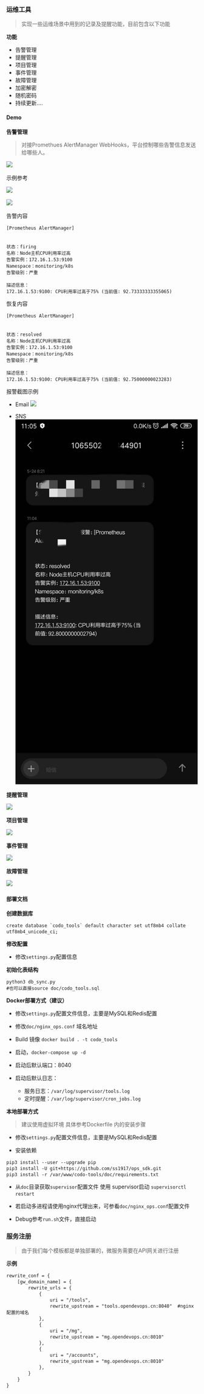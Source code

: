 ### 运维工具

> 实现一些运维场景中用到的记录及提醒功能，目前包含以下功能

**功能**

- 告警管理
- 提醒管理
- 项目管理
- 事件管理
- 故障管理
- 加密解密
- 随机密码
- 持续更新....



####  Demo

**告警管理**

> 对接Promethues  AlertManager WebHooks，平台控制哪些告警信息发送给哪些人。

![](./static/images/promethues_alert.png)


示例参考

![](./static/images/prometheus_alert.png)

![](./static/images/alertmanager.png)

告警内容
```
[Prometheus AlertManager]


状态：firing  
名称：Node主机CPU利用率过高
告警实例：172.16.1.53:9100
Namespace：monitoring/k8s
告警级别：严重

描述信息：
172.16.1.53:9100: CPU利用率过高于75% (当前值: 92.73333333355065)

```

恢复内容
```
[Prometheus AlertManager]


状态：resolved
名称：Node主机CPU利用率过高
告警实例：172.16.1.53:9100
Namespace：monitoring/k8s
告警级别：严重

描述信息：
172.16.1.53:9100: CPU利用率过高于75% (当前值: 92.75000000023283)
```

报警截图示例

- Email
![](./static/images/alert_mail.png) 

- SNS
![](./static/images/alert_sns.jpg)


**提醒管理**

![](./static/images/paid_remind.png)



**项目管理**

![](./static/images/project_mg.png)



**事件管理**

![](./static/images/event_mg.png)



**故障管理**

![](./static/images/fault_mg.png)



#### 部署文档

**创建数据库**

```
create database `codo_tools` default character set utf8mb4 collate utf8mb4_unicode_ci;
```
**修改配置**

- 修改`settings.py`配置信息


**初始化表结构**

```
python3 db_sync.py
#也可以直接source doc/codo_tools.sql

```

**Docker部署方式（建议）**

- 修改`settings.py`配置文件信息，主要是MySQL和Redis配置
- 修改`doc/nginx_ops.conf` 域名地址
- Build 镜像 `docker build . -t codo_tools`
- 启动，`docker-compose up -d`
- 启动后默认端口：8040

- 启动后默认日志：
  - 服务日志：`/var/log/supervisor/tools.log`
  - 定时提醒：`/var/log/supervisor/cron_jobs.log`

**本地部署方式**

> 建议使用虚拟环境 具体参考Dockerfile 内的安装步骤

- 修改`settings.py`配置文件信息，主要是MySQL和Redis配置

- 安装依赖

```
pip3 install --user --upgrade pip
pip3 install -U git+https://github.com/ss1917/ops_sdk.git
pip3 install -r /var/www/codo-tools/doc/requirements.txt
```

- 从`doc`目录获取`supervisor`配置文件 使用 supervisor启动 `supervisorctl restart`

- 若启动多进程请使用nginx代理出来，可参看`doc/nginx_ops.conf`配置文件
- Debug参考`run.sh`文件，直接启动



### 服务注册

>  由于我们每个模板都是单独部署的，微服务需要在API网关进行注册

**示例**

```
rewrite_conf = {
    [gw_domain_name] = {
        rewrite_urls = {
            {
                uri = "/tools",
                rewrite_upstream = "tools.opendevops.cn:8040"  #nginx配置的域名
            },
            {
                uri = "/mg",
                rewrite_upstream = "mg.opendevops.cn:8010"
            },
            {
                uri = "/accounts",
                rewrite_upstream = "mg.opendevops.cn:8010"
            },
        }
    }
}
```


